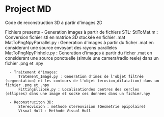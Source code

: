 # Project MD
 
Code de reconstruction 3D à partir d'images 2D

Fichiers presents
     - Generation images à partir de fichiers STL:
          StlToMat.m : Conversion fichier stl en matrice 3D stockée en fichier .mat
          MatToPngNpyParrallel.py : Generation d'images à partir du ficher .mat en considerant une source envoyant des rayons paralleles
          MatToPngNpyPinhole.py : Generation d'images à partir du ficher .mat en considerant une source ponctuelle (simule une camera/radio reele) dans un fichier .png et .npy
      
      - Traitement d'images: 
          Tratement_Image.py : Generation d'imes de l'objet filtrée (segmentation) et les contours de l'objet (erosion,dilatation) dans un fichier .png et .npy
          FittingEllipse.py : Localisationdes centres des cercles (ellipses) dans une image et socke ces données dans un fichier.npy

      - Reconstruciton 3D:
          Stereovision : methode stereovision (Geometrie epipolaire)
          Visual Hull : Methode Visual Hull
